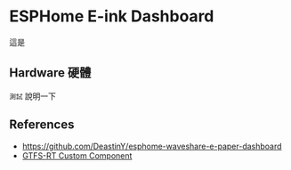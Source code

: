 # ESPHome E-ink Dashboard
這是

## Hardware 硬體
`測試` 說明一下


## References
- https://github.com/DeastinY/esphome-waveshare-e-paper-dashboard
- [GTFS-RT Custom Component](https://github.com/zacs/ha-gtfs-rt)
